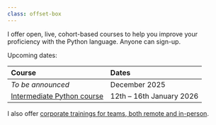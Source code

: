 ```yaml
---
class: offset-box
---
```


I offer open, live, cohort-based courses to help you improve your proficiency with the Python language.
Anyone can sign-up.

Upcoming dates:

| Course | Dates |
| :- | :- |
| _To be announced_ | December 2025 |
| [Intermediate Python course](#intermediate-python-course) | 12th – 16th January 2026 |

I also offer [corporate trainings for teams, both remote and in-person](/training).
